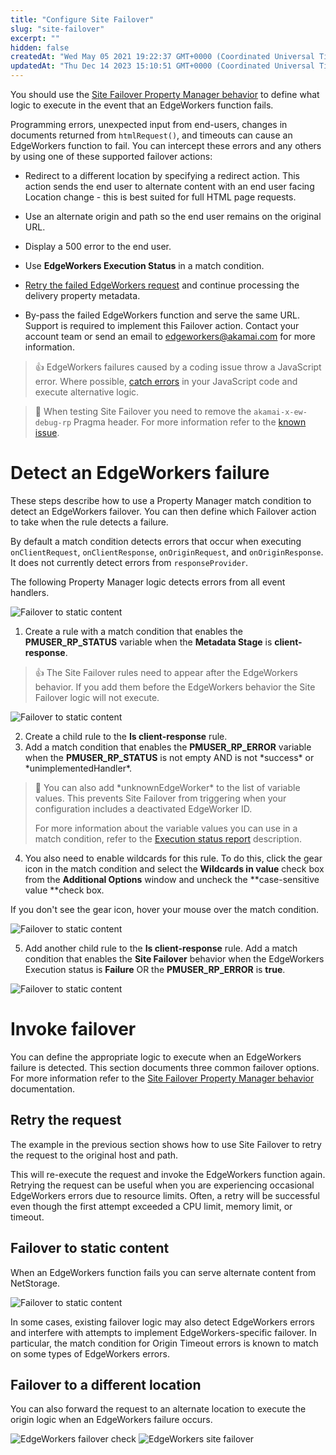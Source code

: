 ```yaml
---
title: "Configure Site Failover"
slug: "site-failover"
excerpt: ""
hidden: false
createdAt: "Wed May 05 2021 19:22:37 GMT+0000 (Coordinated Universal Time)"
updatedAt: "Thu Dec 14 2023 15:10:51 GMT+0000 (Coordinated Universal Time)"
---
```

You should use the [Site Failover Property Manager behavior](https://techdocs.akamai.com/property-mgr/docs/site-failover) to define what logic to execute in the event that an EdgeWorkers function fails.

Programming errors, unexpected input from end-users, changes in documents returned from `htmlRequest()`, and timeouts can cause an EdgeWorkers function to fail. You can intercept these errors and any others by using one of these supported failover actions:

- Redirect to a different location by specifying a redirect action. This action sends the end user to alternate content with an end user facing Location change - this is best suited for full HTML page requests.

- Use an alternate origin and path so the end user remains on the original URL.

- Display a 500 error to the end user.

- Use **EdgeWorkers Execution Status** in a match condition.

- [Retry the failed EdgeWorkers request](site-failover.md#retry-the-request) and continue processing the delivery property metadata.

- By-pass the failed EdgeWorkers function and serve the same URL.  Support is required to implement this Failover action. Contact your account team or send an email to [edgeworkers@akamai.com](mailto:edgeworkers@akamai.com) for more information. 

> 👍 EdgeWorkers failures caused by a coding issue throw a JavaScript error. Where possible, [catch errors](javascript-error-handling.md) in your JavaScript code and execute alternative logic.

> 📘 When testing Site Failover you need to remove the `akamai-x-ew-debug-rp` Pragma header. For more information refer to the [known issue](known-issues.md#site-failover-and-responseprovider-built-in-variable).

# Detect an EdgeWorkers failure

These steps describe how to use a Property Manager match condition to detect an EdgeWorkers failover. You can then define which Failover action to take when the rule detects a failure. 

By default a match condition detects errors that occur when executing `onClientRequest`, `onClientResponse`, `onOriginRequest`, and `onOriginResponse`.  It does not currently detect errors from `responseProvider`.

The following Property Manager logic detects errors from all event handlers.

 <Frame>
  <img src="https://techdocs.akamai.com/edgeworkers/img/property-manager-logic-v1.png" alt="Failover to static content"/>
</Frame>

1. Create a rule with a match condition that enables the **PMUSER_RP_STATUS** variable when the **Metadata Stage** is **client-response**.

> 👍 The Site Failover rules need to appear after the EdgeWorkers behavior. If you add them before the EdgeWorkers behavior the Site Failover logic will not execute.

 <Frame>
  <img src="https://techdocs.akamai.com/edgeworkers/img/is-client-response-v1.png" alt="Failover to static content"/>
</Frame>

2. Create a child rule to the **Is client-response** rule. 
3. Add a match condition that enables the **PMUSER_RP_ERROR** variable when the **PMUSER_RP_STATUS** is not empty AND is not \*success\* or \*unimplementedHandler\*.

> 📘 You can also add \*unknownEdgeWorker\* to the list of variable values. This prevents Site Failover from triggering when your configuration includes a deactivated EdgeWorker ID.
> 
> For more information about the variable values you can use in a match condition,  refer to the [Execution status report](manage-report-data.md#execution-status-report) description.

4. You also need to enable wildcards for this rule. To do this, click the gear icon in the match condition and select the **Wildcards in value**  check box from the **Additional Options** window and uncheck the **case-sensitive value **check box. 

  If you don't see the gear icon, hover your mouse over the match condition.

  <Frame>
  <img src="https://techdocs.akamai.com/edgeworkers/img/rp-status-v1.png" alt="Failover to static content"/>
</Frame>

5. Add another child rule to the **Is client-response** rule.  Add a match condition that enables the **Site Failover** behavior when the EdgeWorkers Execution status is **Failure** OR the **PMUSER_RP_ERROR** is **true**.

  <Frame>
  <img src="https://techdocs.akamai.com/edgeworkers/img/on-ew-error-v1.png" alt="Failover to static content"/>
</Frame>

# Invoke failover

You can define the appropriate logic to execute when an EdgeWorkers failure is detected. This section documents three common failover options. For more information refer to the [Site Failover Property Manager behavior](https://techdocs.akamai.com/property-mgr/docs/site-failover) documentation.

## Retry the request

The example in the previous section shows how to use Site Failover to retry the request to the original host and path. 

This will re-execute the request and invoke the EdgeWorkers function again. Retrying the request can be useful when you are experiencing occasional EdgeWorkers errors due to resource limits. Often, a retry will be successful even though the first attempt exceeded a CPU limit, memory limit, or timeout.

## Failover to static content

When an EdgeWorkers function fails you can serve alternate content from NetStorage.

 <Frame>
  <img src="https://techdocs.akamai.com/edgeworkers/img/failover-to-static-content-v2.png" alt="Failover to static content"/>
</Frame>

In some cases, existing failover logic may also detect EdgeWorkers errors and interfere with attempts to implement EdgeWorkers-specific failover.  In particular, the match condition for Origin Timeout errors is known to match on some types of EdgeWorkers errors.

## Failover to a different location

You can also forward the request to an alternate location to execute the origin logic when an EdgeWorkers failure occurs.

 <Frame>
  <img src="https://techdocs.akamai.com/edgeworkers/img/edgeworkers-failover-check-v1.jpg" alt="EdgeWorkers failover check"/>
</Frame>

 <Frame>
  <img src="https://techdocs.akamai.com/edgeworkers/img/edgeworkers-site-failover-v1.jpg" alt="EdgeWorkers site failover"/>
</Frame>
